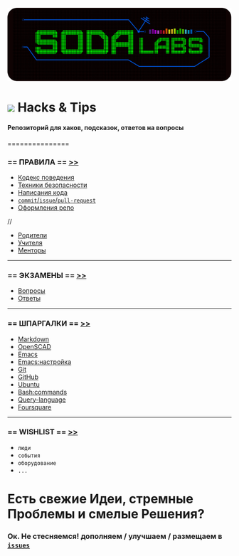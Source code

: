 ![](img/soda-logo.png) 

![](https://avatars0.githubusercontent.com/u/6559911?s=28) Hacks & Tips
===

#### Репозиторий для хаков, подсказок, ответов на вопросы

===============

### == ПРАВИЛА == [>>](DOCS/RULES)

 - [Кодекс поведения](DOCS/RULES/CULTURE.md)
 - [Техники безопасности](DOCS/RULES/ACCIDENT-PREVENTION.md)
 - [Написания кода](DOCS/RULES/CODING.md)
 - [`commit`/`issue`/`pull-request`](DOCS/RULES/COMMITS.md)
 - [Оформления репо](DOCS/RULES/REPOS.md)

//
- [Родители](DOCS/RULES/PARENTS.md)
- [Учителя](DOCS/RULES/TEACHERS.md)
- [Менторы](DOCS/RULES/MENTORS.md)

***

### == ЭКЗАМЕНЫ == [>>](TEST)

 - [Вопросы](EXAMS/QUESTIONS)
 - [Ответы](EXAMS/ANSWERS)


***

### == ШПАРГАЛКИ == [>>](CHEATSHEETS)

 - [Markdown](CHEATSHEETS/draft/Markdown.md)
 - [OpenSCAD](CHEATSHEETS/draft/OpenSCAD.md)
 - [Emacs](CHEATSHEETS/draft/Emacs.md)
 - [Emacs:настройка](CHEATSHEETS/emacs-setup.md)
 - [Git](CHEATSHEETS/Git.Hub.md)
 - [GitHub](CHEATSHEETS/draft/GitHub.md)
 - [Ubuntu](CHEATSHEETS/draft/Ubuntu.md)
 - [Bash:commands](CHEATSHEETS/draft/bash:commands.md)
 - [Query-language](CHEATSHEETS/Query-language.md)
 - [Foursquare](EXAMS/ANSWERS/Foursquare.md)
 
 
***

### == WISHLIST == [>>](WISHLIST)

 - `люди`
 - `события`
 - `оборудование`
 - `...`

# Есть свежие Идеи, стремные Проблемы и смелые Решения? 
### Ок. Не стесняемся! дополняем / улучшаем / размещаем в [`issues`](https://github.com/soda-io/Hacks-and-Tips/issues/new)
